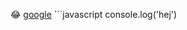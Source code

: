 :joy:                                                                                               [google](https://www.google.com)                                                                    ```javascript
console.log('hej')
```
